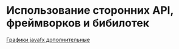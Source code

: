 # Использование сторонних API, фреймворков и бибилотек

[Графики javafx дополнительные](https://github.com/HanSolo/charts/blob/master/src/test/java/eu/hansolo/fx/charts/WorldHeatMapTest.java)
